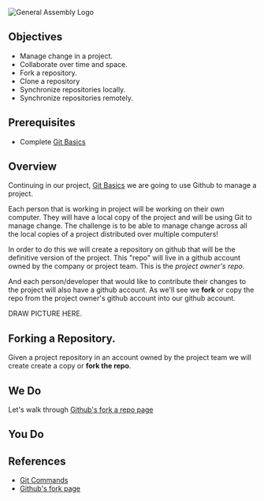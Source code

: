 ![General Assembly Logo](http://i.imgur.com/ke8USTq.png)

## Objectives
- Manage change in a project.
- Collaborate over time and space.
- Fork a repository.
- Clone a repository
- Synchronize repositories locally.
- Synchronize repositories remotely.


## Prerequisites
- Complete [Git Basics](https://github.com/ga-wdi-boston/git-basics)

## Overview 

Continuing in our project, [Git Basics](https://github.com/ga-wdi-boston/git-basics) we are going to use Github to manage a project.

Each person that is working in project will be working on their own computer. They will have a local copy of the project and will be using Git to manage change.
The challenge is to be able to manage change across all the local copies of a project distributed over multiple computers!

In order to do this we will create a repository on github that will be the definitive version of the project. This "repo" will live in a github account owned by the company or project team. This is the *project owner's repo*.

And each person/developer that would like to contribute their changes to the project will also have a github account. As we'll see we **fork** or copy the repo from the project owner's github account into our github account.

DRAW PICTURE HERE.


## Forking a Repository.

Given a project repository in an account owned by the project team we will create create a copy or **fork the repo**.

## We Do

Let's walk through [Github's fork a repo page](https://help.github.com/articles/fork-a-repo/)

## You Do 

## References
* [Git Commands](command-reference.md)
* [Github's fork page](https://help.github.com/articles/fork-a-repo/)


